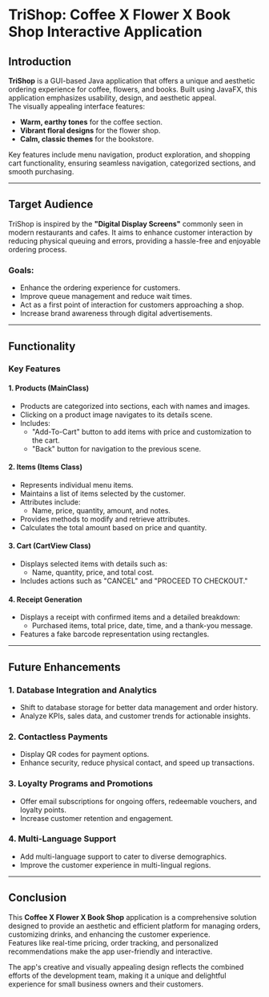 # TriShop: Coffee X Flower X Book Shop Interactive Application

## Introduction  
**TriShop** is a GUI-based Java application that offers a unique and aesthetic ordering experience for coffee, flowers, and books. Built using JavaFX, this application emphasizes usability, design, and aesthetic appeal.  
The visually appealing interface features:  
- **Warm, earthy tones** for the coffee section.  
- **Vibrant floral designs** for the flower shop.  
- **Calm, classic themes** for the bookstore.  

Key features include menu navigation, product exploration, and shopping cart functionality, ensuring seamless navigation, categorized sections, and smooth purchasing.

---

## Target Audience  
TriShop is inspired by the **"Digital Display Screens"** commonly seen in modern restaurants and cafes. It aims to enhance customer interaction by reducing physical queuing and errors, providing a hassle-free and enjoyable ordering process.

### Goals:  
- Enhance the ordering experience for customers.  
- Improve queue management and reduce wait times.  
- Act as a first point of interaction for customers approaching a shop.  
- Increase brand awareness through digital advertisements.  

---

## Functionality  

### **Key Features**  
#### 1. **Products (MainClass)**  
- Products are categorized into sections, each with names and images.  
- Clicking on a product image navigates to its details scene.  
- Includes:
  - "Add-To-Cart" button to add items with price and customization to the cart.  
  - "Back" button for navigation to the previous scene.  

#### 2. **Items (Items Class)**  
- Represents individual menu items.  
- Maintains a list of items selected by the customer.  
- Attributes include:
  - Name, price, quantity, amount, and notes.  
- Provides methods to modify and retrieve attributes.  
- Calculates the total amount based on price and quantity.  

#### 3. **Cart (CartView Class)**  
- Displays selected items with details such as:
  - Name, quantity, price, and total cost.  
- Includes actions such as "CANCEL" and "PROCEED TO CHECKOUT."  

#### 4. **Receipt Generation**  
- Displays a receipt with confirmed items and a detailed breakdown:  
  - Purchased items, total price, date, time, and a thank-you message.  
- Features a fake barcode representation using rectangles.

---

## Future Enhancements  

### 1. **Database Integration and Analytics**  
- Shift to database storage for better data management and order history.  
- Analyze KPIs, sales data, and customer trends for actionable insights.  

### 2. **Contactless Payments**  
- Display QR codes for payment options.  
- Enhance security, reduce physical contact, and speed up transactions.  

### 3. **Loyalty Programs and Promotions**  
- Offer email subscriptions for ongoing offers, redeemable vouchers, and loyalty points.  
- Increase customer retention and engagement.  

### 4. **Multi-Language Support**  
- Add multi-language support to cater to diverse demographics.  
- Improve the customer experience in multi-lingual regions.

---

## Conclusion  
This **Coffee X Flower X Book Shop** application is a comprehensive solution designed to provide an aesthetic and efficient platform for managing orders, customizing drinks, and enhancing the customer experience.  
Features like real-time pricing, order tracking, and personalized recommendations make the app user-friendly and interactive.  

The app's creative and visually appealing design reflects the combined efforts of the development team, making it a unique and delightful experience for small business owners and their customers.

